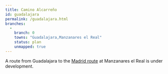 ```yaml
---
title: Camino Alcarreño
id: guadalajara
permalink: /guadalajara.html
branches:
  -
    branch: 0
    towns: "Guadalajara,Manzanares el Real"
    status: plan
    unmapped: true
---
```


A route from Guadalajara to the [Madrid route][0] at Manzanares el Real is under development.

[0]: madrid.html